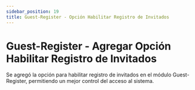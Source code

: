 ```yaml
---
sidebar_position: 19
title: Guest-Register - Opción Habilitar Registro de Invitados
---
```


# Guest-Register - Agregar Opción Habilitar Registro de Invitados

Se agregó la opción para habilitar registro de invitados en el módulo Guest-Register, permitiendo un mejor control del acceso al sistema.
